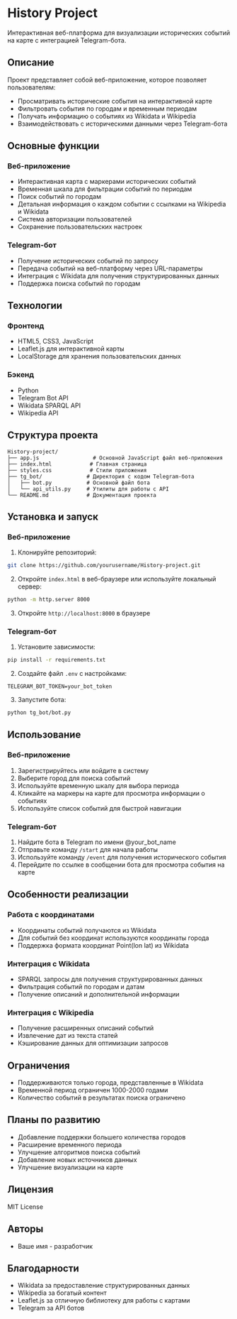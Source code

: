 # History Project

Интерактивная веб-платформа для визуализации исторических событий на карте с интеграцией Telegram-бота.

## Описание

Проект представляет собой веб-приложение, которое позволяет пользователям:
- Просматривать исторические события на интерактивной карте
- Фильтровать события по городам и временным периодам
- Получать информацию о событиях из Wikidata и Wikipedia
- Взаимодействовать с историческими данными через Telegram-бота

## Основные функции

### Веб-приложение
- Интерактивная карта с маркерами исторических событий
- Временная шкала для фильтрации событий по периодам
- Поиск событий по городам
- Детальная информация о каждом событии с ссылками на Wikipedia и Wikidata
- Система авторизации пользователей
- Сохранение пользовательских настроек

### Telegram-бот
- Получение исторических событий по запросу
- Передача событий на веб-платформу через URL-параметры
- Интеграция с Wikidata для получения структурированных данных
- Поддержка поиска событий по городам

## Технологии

### Фронтенд
- HTML5, CSS3, JavaScript
- Leaflet.js для интерактивной карты
- LocalStorage для хранения пользовательских данных

### Бэкенд
- Python
- Telegram Bot API
- Wikidata SPARQL API
- Wikipedia API

## Структура проекта

```
History-project/
├── app.js                 # Основной JavaScript файл веб-приложения
├── index.html            # Главная страница
├── styles.css            # Стили приложения
├── tg_bot/              # Директория с кодом Telegram-бота
│   ├── bot.py           # Основной файл бота
│   └── api_utils.py     # Утилиты для работы с API
└── README.md            # Документация проекта
```

## Установка и запуск

### Веб-приложение
1. Клонируйте репозиторий:
```bash
git clone https://github.com/yourusername/History-project.git
```

2. Откройте `index.html` в веб-браузере или используйте локальный сервер:
```bash
python -m http.server 8000
```

3. Откройте `http://localhost:8000` в браузере

### Telegram-бот
1. Установите зависимости:
```bash
pip install -r requirements.txt
```

2. Создайте файл `.env` с настройками:
```
TELEGRAM_BOT_TOKEN=your_bot_token
```

3. Запустите бота:
```bash
python tg_bot/bot.py
```

## Использование

### Веб-приложение
1. Зарегистрируйтесь или войдите в систему
2. Выберите город для поиска событий
3. Используйте временную шкалу для выбора периода
4. Кликайте на маркеры на карте для просмотра информации о событиях
5. Используйте список событий для быстрой навигации

### Telegram-бот
1. Найдите бота в Telegram по имени @your_bot_name
2. Отправьте команду `/start` для начала работы
3. Используйте команду `/event` для получения исторического события
4. Перейдите по ссылке в сообщении бота для просмотра события на карте

## Особенности реализации

### Работа с координатами
- Координаты событий получаются из Wikidata
- Для событий без координат используются координаты города
- Поддержка формата координат Point(lon lat) из Wikidata

### Интеграция с Wikidata
- SPARQL запросы для получения структурированных данных
- Фильтрация событий по городам и датам
- Получение описаний и дополнительной информации

### Интеграция с Wikipedia
- Получение расширенных описаний событий
- Извлечение дат из текста статей
- Кэширование данных для оптимизации запросов

## Ограничения
- Поддерживаются только города, представленные в Wikidata
- Временной период ограничен 1000-2000 годами
- Количество событий в результатах поиска ограничено

## Планы по развитию
- Добавление поддержки большего количества городов
- Расширение временного периода
- Улучшение алгоритмов поиска событий
- Добавление новых источников данных
- Улучшение визуализации на карте

## Лицензия

MIT License

## Авторы

- Ваше имя - разработчик

## Благодарности

- Wikidata за предоставление структурированных данных
- Wikipedia за богатый контент
- Leaflet.js за отличную библиотеку для работы с картами
- Telegram за API ботов 